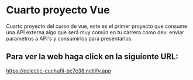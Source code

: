 # Cuarto proyecto Vue

Cuarto proyecto del curso de vue, este es el primer proyecto que consume una API externa algo que será muy común en tu carrera como dev: enviar parametros a API's y consumirlos para presentarlos.

## Para ver la web haga click en la siguiente URL:

https://eclectic-cuchufli-bc7e38.netlify.app
